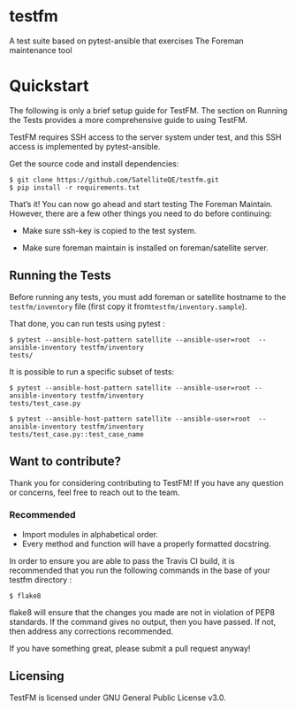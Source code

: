# testfm
A test suite based on pytest-ansible that exercises The Foreman maintenance tool

# Quickstart

The following is only a brief setup guide for TestFM.
The section on Running the Tests provides a more comprehensive guide to using
TestFM.

TestFM requires SSH access to the server system under test, and this SSH access
is implemented by pytest-ansible.

Get the source code and install dependencies:

    $ git clone https://github.com/SatelliteQE/testfm.git
    $ pip install -r requirements.txt

That’s it! You can now go ahead and start testing The Foreman Maintain.
However, there are a few other things you need to do before continuing:

- Make sure ssh-key is copied to the test system.

- Make sure foreman maintain is installed on foreman/satellite server.

## Running the Tests

Before running any tests, you must add foreman or satellite hostname to the
`testfm/inventory` file (first copy it from`testfm/inventory.sample`).

That done, you can run tests using pytest :

    $ pytest --ansible-host-pattern satellite --ansible-user=root  --ansible-inventory testfm/inventory
    tests/

It is possible to run a specific subset of tests:

    $ pytest --ansible-host-pattern satellite --ansible-user=root --ansible-inventory testfm/inventory
    tests/test_case.py

    $ pytest --ansible-host-pattern satellite --ansible-user=root  --ansible-inventory testfm/inventory
    tests/test_case.py::test_case_name

## Want to contribute?

Thank you for considering contributing to TestFM! If you have any
question or concerns, feel free to reach out to the team.

### Recommended

- Import modules in alphabetical order.
- Every method and function will have a properly formatted docstring.


In order to ensure you are able to pass the Travis CI build,
it is recommended that you run the following commands in the base of your
testfm directory :

    $ flake8

flake8 will ensure that the changes you made are not in violation of PEP8
standards. If the command gives no output, then you have passed. If not, then
address any corrections recommended.

If you have something great, please submit a pull request anyway!

## Licensing

TestFM is licensed under GNU General Public License v3.0.
